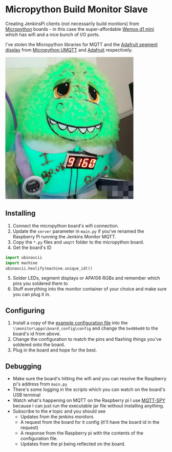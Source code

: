 Micropython Build Monitor Slave
===============================

Creating JenkinsPi clients (not necessarily build monitors) from [Micropython](https://docs.micropython.org/en/latest/esp8266/esp8266/tutorial/intro.html) 
boards - in this case the super-affordable [Wemos d1 mini](https://wiki.wemos.cc/products:d1:d1_mini
) which has wifi and a nice bunch of I/O ports.

I've stolen the Micropython libraries for MQTT 
and the [Adafruit segment display](https://www.adafruit.com/product/1911) from 
[Micropython UMQTT](https://github.com/micropython/micropython-lib/tree/master/umqtt.simple) and 
[Adafruit](https://github.com/adafruit/micropython-adafruit-ht16k33) respectively.

![Build Monster Photo](imgs/BM.png)


Installing
----------
1. Connect the micropython board's wifi connection.
2. Update the `server` parameter in `main.py` if you've renamed the Raspberry Pi running the Jenkins Monitor MQTT.
3. Copy the `*.py` files and `umqtt` folder to the micropython board.
4. Get the board's ID 
```python
import ubinascii
import machine
ubinascii.hexlify(machine.unique_id())
```
5. Solder LEDs, segment displays or APA106 RGBs and remember which pins you soldered them to
6. Stuff everything into the monitor container of your choice and make sure you can plug it in.

Configuring
-----------

1. Install a copy of the [example configuration file](https://github.com/testingtony/jenkinspi/blob/control/files/programs/board_config/config/micro_be486e00.yml)
into the `\\monitor\apps\board_config\config` and change the `be486e00` to the board's id from above. 
2. Change the configuration to match the pins and flashing things you've soldered onto the board.
3. Plug in the board and hope for the best.

Debugging
---------
* Make sure the board's hitting the wifi and you can resolve the Raspberry pi's address from `main.py`
* There's some logging in the scripts which you can watch on the board's USB terminal
* Watch what's happening on MQTT on the Raspberry pi
  I use [MQTT-SPY](https://kamilfb.github.io/mqtt-spy/) because I can just run the executable jar
  file without installing anything.
* Subscribe to the `#` topic and you should see
  * Updates from the jenkins monitors
  * A request from the board for it config (it'll have the board id in the request)
  * A response from the Raspberry pi with the contents of the configuration file.
  * Updates from the pi being reflected on the board.


